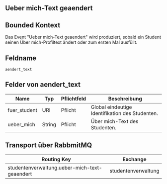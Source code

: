 ## Ueber mich-Text geaendert

## Bounded Kontext

Das Event "Ueber mich-Text geaendert" wird produziert,
sobald ein Student seinen Über mich-Profiltext ändert oder zum ersten Mal ausfüllt.

## Feldname

`aendert_text`

## Felder von aendert_text

| Name | Typ  | Pflichtfeld  | Beschreibung  |
|---|---|---|---|
| fuer_student | URI | Pflicht  | Global eindeutige Identifikation des Studenten. |
| ueber_mich | String | Pflicht  | Über mich-Text des Studenten. |


## Transport über RabbmitMQ

| Routing Key  | Exchange  |
|---|---|
| studentenverwaltung.ueber-mich-text-geaendert | studentenverwaltung |
